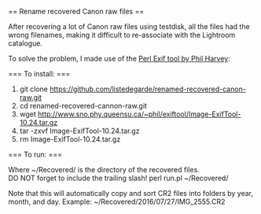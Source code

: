 == Rename recovered Canon raw files ==

After recovering a lot of Canon raw files using testdisk, all the files 
had the wrong filenames, making it difficult to re-associate with the
Lightroom catalogue.

To solve the problem, I made use of the [Perl Exif tool by Phil Harvey][1]:

=== To install: ===

1. git clone https://github.com/listedegarde/renamed-recovered-canon-raw.git
2. cd renamed-recovered-cannon-raw.git
3. wget http://www.sno.phy.queensu.ca/~phil/exiftool/Image-ExifTool-10.24.tar.gz
4. tar -zxvf Image-ExifTool-10.24.tar.gz
5. rm Image-ExifTool-10.24.tar.gz

=== To run: ===

Where ~/Recovered/ is the directory of the recovered files.  
DO NOT forget to include the trailing slash!
perl run.pl ~/Recovered/


Note that this will automatically copy and sort CR2 files into folders by year,
month, and day.  Example: ~/Recovered/2016/07/27/IMG_2555.CR2


[1]: http://www.sno.phy.queensu.ca/~phil/exiftool/
